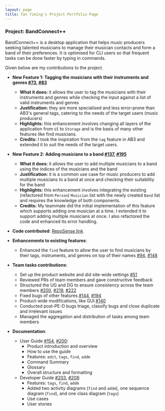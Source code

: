 ```yaml
---
layout: page
title: Tan Yiming's Project Portfolio Page
---
```


### Project: BandConnect++

BandConnect++ is a desktop application that helps music producers seeking talented musicians to manage their musician contacts and form a band of their preferences. It is optimised for CLI users so that frequent tasks can be done faster by typing in commands.

Given below are my contributions to the project.

* **New Feature 1: Tagging the musicians with their instruments and genres [\#73](https://github.com/AY2324S1-CS2103T-W11-3/tp/pull/73), [\#83](https://github.com/AY2324S1-CS2103T-W11-3/tp/pull/83)**
  * **What it does:** it allows the user to tag the musicians with their instruments and genres while checking the input against a list of valid instruments and genres
  * **Justification:** they are more specialised and less error-prone than AB3's general tags, catering to the needs of the target users (music producers)
  * **Highlights:** this enhancement involves changing all layers of the application from `UI` to `Storage` and is the basis of many other features like find musicians.
  * **Credits:** I took the inspiration from the `tag` feature in AB3 and extended it to suit the needs of the target users.


* **New Feature 2: Adding musicians to a band [\#137](https://github.com/AY2324S1-CS2103T-W11-3/tp/pull/137), [\#195](https://github.com/AY2324S1-CS2103T-W11-3/tp/pull/195)**
  * **What it does:** it allows the user to add multiple musicians to a band using the indices of the musicians and the band
  * **Justification:** it is a common use case for music producers to add multiple musicians to a band at once and checking their suitability for the band
  * **Highlights:** this enhancement involves integrating the existing (refactored from `Person`) `Musician` list with the newly created `Band` list and requires the knowledge of both components.
  * **Credits:** My teammate did the initial implementation of this feature which supports adding one musician at a time. I extended it to support adding multiple musicians at once. I also refactored the code and enhanced its error handling.


* **Code contributed**: [RepoSense link](https://nus-cs2103-ay2324s1.github.io/tp-dashboard/?search=tanyyyming&sort=groupTitle&sortWithin=title&timeframe=commit&mergegroup=&groupSelect=groupByRepos&breakdown=true&checkedFileTypes=docs~functional-code~test-code&tabOpen=true&tabType=authorship&zFR=false&tabAuthor=tanyyyming&tabRepo=AY2324S1-CS2103T-W11-3%2Ftp%5Bmaster%5D&authorshipIsMergeGroup=false&authorshipFileTypes=docs~functional-code~test-code&authorshipIsBinaryFileTypeChecked=false&authorshipIsIgnoredFilesChecked=false&since=2023-09-22)


* **Enhancements to existing features**:
  * Enhanced the `find` feature to allow the user to find musicians by their tags, instruments, and genres on top of their names [\#94](https://github.com/AY2324S1-CS2103T-W11-3/tp/pull/94), [\#148](https://github.com/AY2324S1-CS2103T-W11-3/tp/pull/148)


* **Team tasks contributions**:
  * Set up the product website and did site-wide settings [\#51](https://github.com/AY2324S1-CS2103T-W11-3/tp/pull/51)
  * Reviewed PRs of team members and gave constructive feedback
  * Structured the UG and DG to ensure consistency across the team members [\#200](https://github.com/AY2324S1-CS2103T-W11-3/tp/pull/200), [\#219](https://github.com/AY2324S1-CS2103T-W11-3/tp/pull/219), [\#222](https://github.com/AY2324S1-CS2103T-W11-3/tp/pull/222)
  * Fixed bugs of other features [\#144](https://github.com/AY2324S1-CS2103T-W11-3/tp/pull/144), [\#194](https://github.com/AY2324S1-CS2103T-W11-3/tp/pull/194)
  * Product-wide modifications, like GUI [\#140](https://github.com/AY2324S1-CS2103T-W11-3/tp/pull/140)
  * Conducted post-PE-D bugs triage, classify bugs and close duplicate and irrelevant issues
  * Managed the aggregation and distribution of tasks among team members


* **Documentation**:
  * User Guide [\#154](https://github.com/AY2324S1-CS2103T-W11-3/tp/pull/154), [\#200](https://github.com/AY2324S1-CS2103T-W11-3/tp/pull/200):
    * Product introduction and overview
    * How to use the guide
    * Features: `edit`, `tags`, `find`, `addm` 
    * Command Summary
    * Glossary
    * Overall structure and formatting
  * Developer Guide [\#203](https://github.com/AY2324S1-CS2103T-W11-3/tp/pull/203), [\#208](https://github.com/AY2324S1-CS2103T-W11-3/tp/pull/208):
    * Features: `tags`, `find`, `addm`
    * Added two activity diagrams (`find` and `addm`), one sequence diagram (`find`), and one class diagram (`tags`)
    * Use cases
    * User stories
